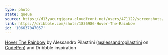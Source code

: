```yaml
---
type: photo
state: queue
source: https://d13yacurqjgara.cloudfront.net/users/471122/screenshots/1836986/alessandro-pilastrini-front-end-developer.gif
link: https://dribbble.com/shots/1836986-Hover-The-Rainbow
id: '106637047057'
---
```

<p data-height="332" data-theme-id="6516" data-slug-hash="NPxbjP" data-default-tab="result" data-user="alessandropilastrini" class='codepen'><a href='http://codepen.io/alessandropilastrini/pen/NPxbjP/'>Hover The Rainbow</a> by Alessandro Pilastrini (<a href='http://codepen.io/alessandropilastrini'>@alessandropilastrini</a> on <a href='http://codepen.io'>CodePen</a>) and Dribbble inspiration</p>
